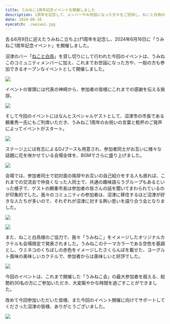 ```yaml
---
title: うみねこ1周年記念イベントを開催しました
description: 1周年を記念して、メンバーやお世話になった方々をご招待し、ねこと白鳥の貸し切りイベントを開催！
date: 2024-06-16
eyecatch: ./waiwai.jpg
---
```


去る6月9日に迎えたうみねこ立ち上げ1周年を記念し、2024年6月16日に「うみねこ1周年記念イベント」を開催しました。

沼津のバー「[ねこと白鳥](https://bar.nekohaku.com/)」を貸し切りにして行われた今回のイベントは、うみねこのコミュニティメンバーに加え、これまでお世話になった方や、一般の方も参加できるオープンなイベントとして開催しました。

![](./waiwai.jpg)

イベントの冒頭には代表の神崎から、参加者の皆様にこれまでの感謝を伝える挨拶。

![](kanzaki.jpg)

そして今回のイベントにはなんとスペシャルゲストとして、沼津市の市長である頼重秀一氏にもご列席いただき、うみねこ1周年のお祝いの言葉と乾杯のご発声によってイベントがスタート。

![](./yorishige.jpg)

ステージ上には有志によるDJブースも用意され、参加者同士がお互いに様々な話題に花を咲かせている会場全体を、BGMでさらに盛り上げました。

![](./dj.jpg)

会場では、参加者同士で初対面の挨拶やお互いの自己紹介をする人も居れば、これまでの交流会で仲良くなった人同士で、共通の趣味語らうグループもあるといった様子で、ゲストの頼重市長は参加者の皆さんの話を聞いてまわられているのが印象的でした。我々のコミュニティの参加者は、沼津に移住するほど沼津が好きな人たちが多いので、それぞれが沼津に対する熱い思いを語り合う会となりました。

![](./detail.jpg)

![](./2shot.jpg)

また、ねこと白鳥様のご協力で、我々「うみねこ」をイメージしたオリジナルカクテルも会場限定で発表されました。うみねこのテーマカラーである空色を基調とし、ウミネコのくちばしの赤色をイメージしたさくらんぼを載せた、ヨーグルト風味の美味しいカクテルで、参加者からは美味しいと好評でした。

![](./cocktail.jpg)

今回のイベントは、これまで開催した「うみねこ会」の最大参加者を超える、総勢約30名の方にご参加いただき、大変賑やかな時間を過ごすことができました。

改めて今回参加いただいた皆様、また今回のイベント開催に向けてサポートしてくださった沼津の皆様、ありがとうございました。

![](./logo.jpg)
